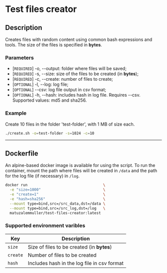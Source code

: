 # Test files creator

## Description

Creates files with random content using common bash expressions and tools. The size of the files is specified in **bytes**.

### Parameters

- [`REQUIRED`] -o, --output: folder where files will be saved;
- [`REQUIRED`] -s, --size: size of the files to be created (in **bytes**);
- [`REQUIRED`] -c, --create: number of files to create;
- [`OPTIONAL`] -l, --log: log file;
- [`OPTIONAL`] --csv: log file output in csv format;
- [`OPTIONAL`] -h, --hash: includes hash in log file. Requires --csv. Supported values: md5 and sha256.

### Example

Create 10 files in the folder 'test-folder', with 1 MB of size each.

```sh
./create.sh -o=test-folder -s=1024 -c=10
```

---

## Dockerfile

An alpine-based docker image is available for using the script. To run the container, mount the path where files will be created in `/data` and the path for the log file (if necessary) in `/log`.

```sh
docker run                                  \
  -e "size=1000"                            \
  -e "create=1"                             \
  -e "hash=sha256"                          \
  --mount type=bind,src=/src_data,dst=/data \
  --mount type=bind,src=/src_log,dst=/log   \
  matuzalemmuller/test-files-creator:latest
```

### Supported environment varibles

| Key         | Description     |
|--------------|-----------|
| `size`   | Size of files to be created (in **bytes**) |
| `create` | Number of files to be created |
| `hash`   | Includes hash in the log file in csv format |
